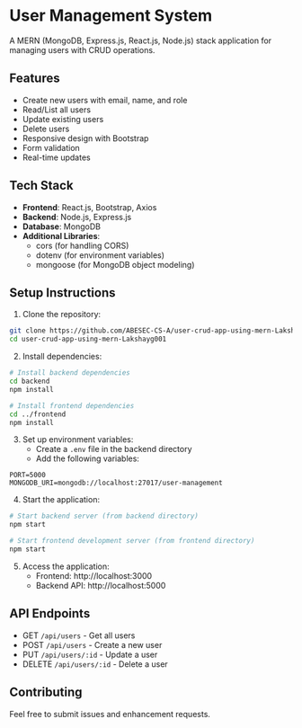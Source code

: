 # User Management System

A MERN (MongoDB, Express.js, React.js, Node.js) stack application for managing users with CRUD operations.

## Features

- Create new users with email, name, and role
- Read/List all users
- Update existing users
- Delete users
- Responsive design with Bootstrap
- Form validation
- Real-time updates

## Tech Stack

- **Frontend**: React.js, Bootstrap, Axios
- **Backend**: Node.js, Express.js
- **Database**: MongoDB
- **Additional Libraries**:
  - cors (for handling CORS)
  - dotenv (for environment variables)
  - mongoose (for MongoDB object modeling)

## Setup Instructions

1. Clone the repository:

```bash
git clone https://github.com/ABESEC-CS-A/user-crud-app-using-mern-Lakshayg001.git
cd user-crud-app-using-mern-Lakshayg001
```

2. Install dependencies:

```bash
# Install backend dependencies
cd backend
npm install

# Install frontend dependencies
cd ../frontend
npm install
```

3. Set up environment variables:
   - Create a `.env` file in the backend directory
   - Add the following variables:

```
PORT=5000
MONGODB_URI=mongodb://localhost:27017/user-management
```

4. Start the application:

```bash
# Start backend server (from backend directory)
npm start

# Start frontend development server (from frontend directory)
npm start
```

5. Access the application:
   - Frontend: http://localhost:3000
   - Backend API: http://localhost:5000

## API Endpoints

- GET `/api/users` - Get all users
- POST `/api/users` - Create a new user
- PUT `/api/users/:id` - Update a user
- DELETE `/api/users/:id` - Delete a user

## Contributing

Feel free to submit issues and enhancement requests.
